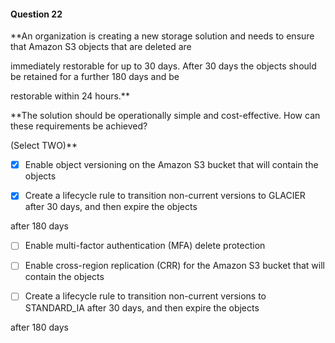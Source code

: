 #### Question  22


**An organization is creating a new storage solution and needs to ensure that Amazon S3 objects that are deleted are

immediately restorable for up to 30 days. After 30 days the objects should be retained for a further 180 days and be

restorable within 24 hours.**


**The solution should be operationally simple and cost-effective. How can these requirements be achieved?

(Select TWO)**


- [x] Enable object versioning on the Amazon S3 bucket that will contain the objects


- [x] Create a lifecycle rule to transition non-current versions to GLACIER after 30 days, and then expire the objects

after 180 days


- [ ] Enable multi-factor authentication (MFA) delete protection


- [ ] Enable cross-region replication (CRR) for the Amazon S3 bucket that will contain the objects


- [ ] Create a lifecycle rule to transition non-current versions to STANDARD_IA after 30 days, and then expire the objects

after 180 days

